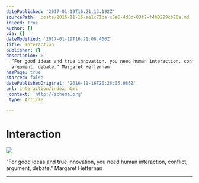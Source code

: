 ```yaml
---
datePublished: '2017-01-19T16:21:13.192Z'
sourcePath: _posts/2016-11-16-ae1c71ba-c5a6-4d5d-83f2-f4b0299cb20a.md
inFeed: true
author: []
via: {}
dateModified: '2017-01-19T16:21:08.406Z'
title: Interaction
publisher: {}
description: >-
  “For good ideas and true innovation, you need human interaction, conflict,
  argument, debate.” Margaret Heffernan
hasPage: true
starred: false
datePublishedOriginal: '2016-11-16T20:26:05.986Z'
url: interaction/index.html
_context: 'http://schema.org'
_type: Article

---
```

# Interaction
![](https://the-grid-user-content.s3-us-west-2.amazonaws.com/908ef6a6-a26d-481d-92a7-724db0551821.jpg)

"For good ideas and true innovation, you need human interaction, conflict, argument, debate." Margaret Heffernan

---